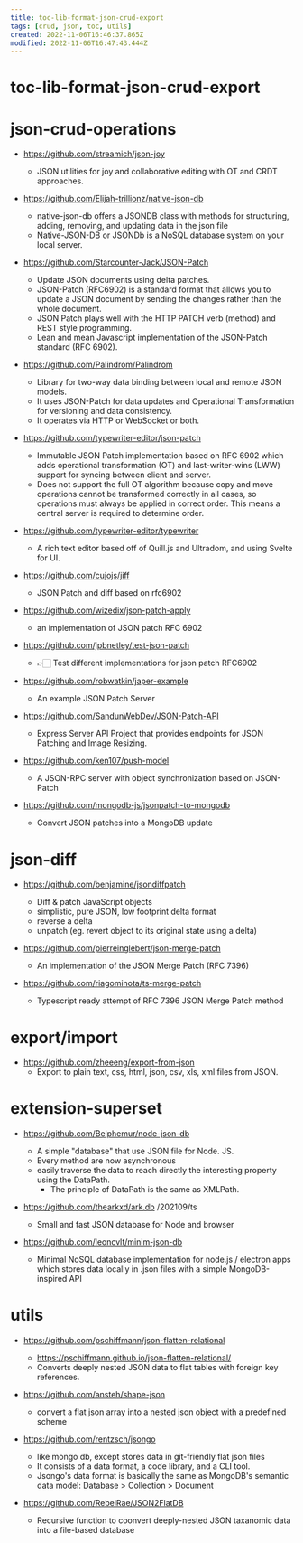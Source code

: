 ```yaml
---
title: toc-lib-format-json-crud-export
tags: [crud, json, toc, utils]
created: 2022-11-06T16:46:37.865Z
modified: 2022-11-06T16:47:43.444Z
---
```


# toc-lib-format-json-crud-export

# json-crud-operations
- https://github.com/streamich/json-joy
  - JSON utilities for joy and collaborative editing with OT and CRDT approaches. 

- https://github.com/Elijah-trillionz/native-json-db
  - native-json-db offers a JSONDB class with methods for structuring, adding, removing, and updating data in the json file
  - Native-JSON-DB or JSONDb is a NoSQL database system on your local server.

- https://github.com/Starcounter-Jack/JSON-Patch
  - Update JSON documents using delta patches.
  - JSON-Patch (RFC6902) is a standard format that allows you to update a JSON document by sending the changes rather than the whole document. 
  - JSON Patch plays well with the HTTP PATCH verb (method) and REST style programming.
  - Lean and mean Javascript implementation of the JSON-Patch standard (RFC 6902).

- https://github.com/Palindrom/Palindrom
  - Library for two-way data binding between local and remote JSON models. 
  - It uses JSON-Patch for data updates and Operational Transformation for versioning and data consistency. 
  - It operates via HTTP or WebSocket or both.

- https://github.com/typewriter-editor/json-patch
  - Immutable JSON Patch implementation based on RFC 6902 which adds operational transformation (OT) and last-writer-wins (LWW) support for syncing between client and server. 
  - Does not support the full OT algorithm because copy and move operations cannot be transformed correctly in all cases, so operations must always be applied in correct order. This means a central server is required to determine order.
- https://github.com/typewriter-editor/typewriter
  - A rich text editor based off of Quill.js and Ultradom, and using Svelte for UI.

- https://github.com/cujojs/jiff
  - JSON Patch and diff based on rfc6902
- https://github.com/wizedix/json-patch-apply
  - an implementation of JSON patch RFC 6902

- https://github.com/jpbnetley/test-json-patch
  - 👉🏻 Test different implementations for json patch RFC6902

- https://github.com/robwatkin/japer-example
  - An example JSON Patch Server
- https://github.com/SandunWebDev/JSON-Patch-API
  - Express Server API Project that provides endpoints for JSON Patching and Image Resizing. 
- https://github.com/ken107/push-model
  - A JSON-RPC server with object synchronization based on JSON-Patch

- https://github.com/mongodb-js/jsonpatch-to-mongodb
  - Convert JSON patches into a MongoDB update
# json-diff
- https://github.com/benjamine/jsondiffpatch
  - Diff & patch JavaScript objects
  - simplistic, pure JSON, low footprint delta format
  - reverse a delta
  - unpatch (eg. revert object to its original state using a delta)

- https://github.com/pierreinglebert/json-merge-patch
  - An implementation of the JSON Merge Patch (RFC 7396)
- https://github.com/riagominota/ts-merge-patch
  - Typescript ready attempt of RFC 7396 JSON Merge Patch method
# export/import
- https://github.com/zheeeng/export-from-json
  - Export to plain text, css, html, json, csv, xls, xml files from JSON.
# extension-superset
- https://github.com/Belphemur/node-json-db
  - A simple "database" that use JSON file for Node. JS.
  - Every method are now asynchronous
  - easily traverse the data to reach directly the interesting property using the DataPath. 
    - The principle of DataPath is the same as XMLPath.

- https://github.com/thearkxd/ark.db /202109/ts
  - Small and fast JSON database for Node and browser

- https://github.com/leoncvlt/minim-json-db
  - Minimal NoSQL database implementation for node.js / electron apps which stores data locally in .json files with a simple MongoDB-inspired API
# utils
- https://github.com/pschiffmann/json-flatten-relational
  - https://pschiffmann.github.io/json-flatten-relational/
  - Converts deeply nested JSON data to flat tables with foreign key references.

- https://github.com/ansteh/shape-json
  - convert a flat json array into a nested json object with a predefined scheme

- https://github.com/rentzsch/jsongo
  - like mongo db, except stores data in git-friendly flat json files
  - It consists of a data format, a code library, and a CLI tool.
  - Jsongo's data format is basically the same as MongoDB's semantic data model: Database > Collection > Document

- https://github.com/RebelRae/JSON2FlatDB
  - Recursive function to coonvert deeply-nested JSON taxanomic data into a file-based database
